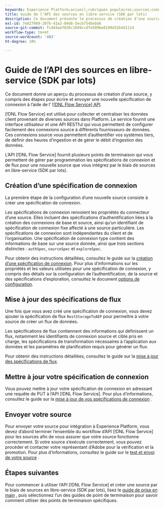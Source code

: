 ```yaml
---
keywords: Experience Platform;accueil;rubriques populaires;sources;connecteurs;connecteurs source;sdk sources;sdk;SDK
title: Guide de l’API des sources en libre-service (SDK par lots)
description: Ce document présente le processus de création d’une source, ainsi que les étapes de récupération, d’écriture et d’envoi d’une nouvelle spécification de connexion à l’aide de l’API Flow Service.
exl-id: 7e827989-207b-41e2-84d6-5ecb754bebb6
source-git-commit: fcd44aef026c1049ccdfe5896e6199d32b4d1114
workflow-type: tm+mt
source-wordcount: '483'
ht-degree: 10%

---
```


# Guide de l’API des sources en libre-service (SDK par lots)

Ce document donne un aperçu du processus de création d’une source, y compris des étapes pour écrire et envoyer une nouvelle spécification de connexion à l’aide de l’ [[!DNL Flow Service] API](https://www.adobe.io/experience-platform-apis/references/flow-service/).

[!DNL Flow Service] est utilisé pour collecter et centraliser les données client provenant de diverses sources dans Platform. Le service fournit une interface utilisateur et une API RESTful qui vous permettent de configurer facilement des connexions source à différents fournisseurs de données. Ces connexions source vous permettent d’authentifier vos systèmes tiers, de définir des heures d’ingestion et de gérer le débit d’ingestion des données.

L’API [!DNL Flow Service] fournit plusieurs points de terminaison qui vous permettent de gérer par programmation les spécifications de connexion et de flux pour une nouvelle source que vous intégrez par le biais de sources en libre-service (SDK par lots).

## Création d’une spécification de connexion

La première étape de la configuration d’une nouvelle source consiste à créer une spécification de connexion.

Les spécifications de connexion renvoient les propriétés du connecteur d’une source. Elles incluent des spécifications d’authentification liées à la création des connexions de base et source, ainsi qu’un identifiant de spécification de connexion fixe affecté à une source particulière. Les spécifications de connexion sont indépendantes du client et de l’organisation. Une spécification de connexion type contient des informations de base sur une source donnée, ainsi que trois sections distinctes : `authSpec`, `sourceSpec` et `exploreSpec`.

Pour obtenir des instructions détaillées, consultez le guide sur la [création d’une spécification de connexion](./create.md). Pour plus d’informations sur les propriétés et les valeurs utilisées pour une spécification de connexion, y compris des détails sur la configuration de l’authentification, de la source et des spécifications d’exploration, consultez le document [options de configuration](../config/config.md).

## Mise à jour des spécifications de flux

Une fois que vous avez créé une spécification de connexion, vous devez ajouter la spécification de flux `RestStorageToAEP` pour permettre à votre source de créer un flux de données.

Les spécifications de flux contiennent des informations qui définissent un flux, notamment les identifiants de connexion source et cible pris en charge, les spécifications de transformation nécessaires à l’application aux données et les paramètres de planification requis pour générer un flux.

Pour obtenir des instructions détaillées, consultez le guide sur la [mise à jour des spécifications de flux](./update-flow-specs.md).

## Mettre à jour votre spécification de connexion

Vous pouvez mettre à jour votre spécification de connexion en adressant une requête de PUT à l’API [!DNL Flow Service]. Pour plus d’informations, consultez le guide sur la [mise à jour de vos spécifications de connexion](./update-connection-specs.md) .

## Envoyer votre source

Pour envoyer votre source pour intégration à Experience Platform, vous devez d’abord terminer l’ensemble du workflow d’API [!DNL Flow Service] pour les sources afin de vous assurer que votre source fonctionne correctement. Si votre source s’exécute correctement, vous pouvez procéder et contacter votre représentant d’Adobe pour la vérification et la promotion. Pour plus d’informations, consultez le guide sur le [test et envoi de votre source](./submit.md) .

## Étapes suivantes

Pour commencer à utiliser l’API [!DNL Flow Service] et créer une source par le biais de sources en libre-service (SDK par lots), lisez le [guide de prise en main](./getting-started.md) , puis sélectionnez l’un des guides de point de terminaison pour savoir comment utiliser des points de terminaison spécifiques.
